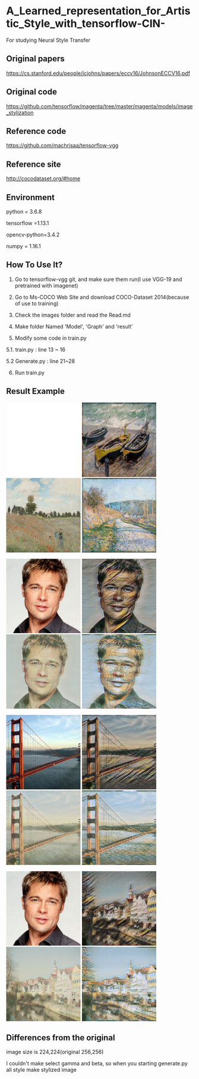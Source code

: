 # A_Learned_representation_for_Artistic_Style_with_tensorflow-CIN-
For studying Neural Style Transfer


## Original papers

https://cs.stanford.edu/people/jcjohns/papers/eccv16/JohnsonECCV16.pdf

## Original code

https://github.com/tensorflow/magenta/tree/master/magenta/models/image_stylization

## Reference code

https://github.com/machrisaa/tensorflow-vgg

## Reference site

http://cocodataset.org/#home

## Environment

python = 3.6.8

tensorflow =1.13.1

opencv-python=3.4.2

numpy = 1.16.1

## How To Use It?

1. Go to tensorflow-vgg git, and make sure them run(I use VGG-19 and pretrained with imagenet)

2. Go to Ms-COCO Web Site and download COCO-Dataset 2014(because of use to training)

3. Check the images folder and read the Read.md

4. Make folder Named 'Model', 'Graph' and 'result'


5. Modify some code in train.py

  5.1. train.py : line 13 ~ 16
  
  5.2 Generate.py : line 21~28
  
6. Run train.py

## Result Example


<img src="./images/Monet/blank.png" width="200" height="200"> </img>
<img src="./images/Monet/Three_Fishing_Boats.jpg" width="200" height="200"> </img>
<img src="./images/Monet/Poppy_Field.jpg" width="200" height="200"> </img>
<img src="./images/Monet/The_Road_to_Vetheuil.jpg" width="200" height="200"> </img>

<img src="./images/content/brad_pitt.jpg" width="200" height="200"> </img>
<img src="./result/brad_pitt_Three_Fishing_Boats_3.jpg" width="200" height="200"> </img>
<img src="./result/brad_pitt_Poppy_Field_9.jpg" width="200" height="200"> </img>
<img src="./result/brad_pitt_The_Road_to_Vetheuil_4.jpg" width="200" height="200"> </img>

<img src="./images/content/golden_gate.jpg" width="200" height="200"> </img>
<img src="./result/golden_gate_Three_Fishing_Boats_3.jpg" width="200" height="200"> </img>
<img src="./result/golden_gate_Poppy_Field_9.jpg" width="200" height="200"> </img>
<img src="./result/golden_gate_The_Road_to_Vetheuil_4.jpg" width="200" height="200"> </img>

<img src="./images/content/brad_pitt.jpg" width="200" height="200"> </img>
<img src="./result/tubingen_Three_Fishing_Boats_3.jpg" width="200" height="200"> </img>
<img src="./result/tubingen_Poppy_Field_9.jpg" width="200" height="200"> </img>
<img src="./result/tubingen_The_Road_to_Vetheuil_4.jpg" width="200" height="200"> </img>

## Differences from the original

image size is 224,224(original 256,256)

I couldn't make select gamma and beta, so when you starting generate.py all style make stylized image
